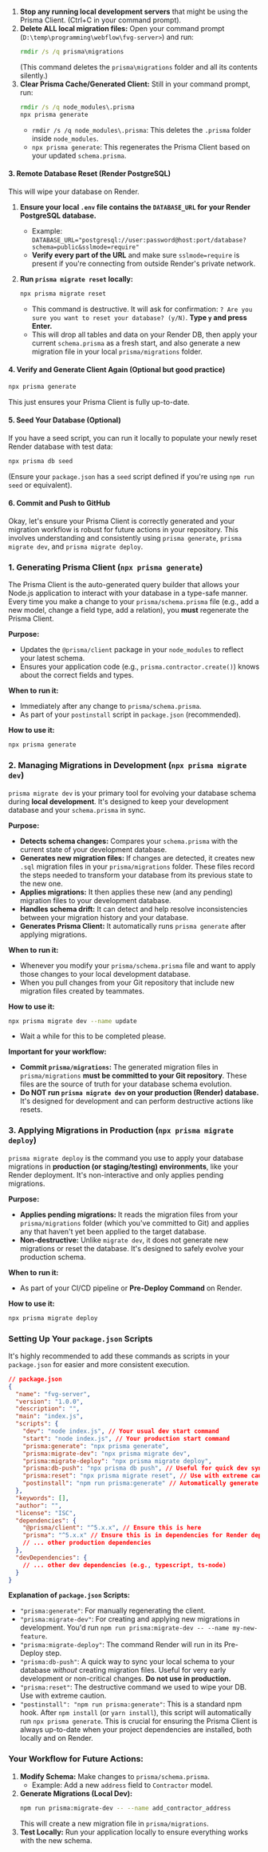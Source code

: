 1.  **Stop any running local development servers** that might be using the Prisma Client. (Ctrl+C in your command prompt).
2.  **Delete ALL local migration files:**
    Open your command prompt (`D:\temp\programming\webflow\fvg-server>`) and run:
    ```cmd
    rmdir /s /q prisma\migrations
    ```
    (This command deletes the `prisma\migrations` folder and all its contents silently.)
3.  **Clear Prisma Cache/Generated Client:**
    Still in your command prompt, run:
    ```cmd
    rmdir /s /q node_modules\.prisma
    npx prisma generate
    ```
      * `rmdir /s /q node_modules\.prisma`: This deletes the `.prisma` folder inside `node_modules`.
      * `npx prisma generate`: This regenerates the Prisma Client based on your updated `schema.prisma`.

#### 3\. Remote Database Reset (Render PostgreSQL)

This will wipe your database on Render.

1.  **Ensure your local `.env` file contains the `DATABASE_URL` for your Render PostgreSQL database.**

      * Example: `DATABASE_URL="postgresql://user:password@host:port/database?schema=public&sslmode=require"`
      * **Verify every part of the URL** and make sure `sslmode=require` is present if you're connecting from outside Render's private network.

2.  **Run `prisma migrate reset` locally:**

    ```cmd
    npx prisma migrate reset
    ```

      * This command is destructive. It will ask for confirmation: `? Are you sure you want to reset your database? (y/N)`. **Type `y` and press Enter.**
      * This will drop all tables and data on your Render DB, then apply your current `schema.prisma` as a fresh start, and also generate a new migration file in your local `prisma/migrations` folder.

#### 4\. Verify and Generate Client Again (Optional but good practice)

```cmd
npx prisma generate
```

This just ensures your Prisma Client is fully up-to-date.

#### 5\. Seed Your Database (Optional)

If you have a seed script, you can run it locally to populate your newly reset Render database with test data:

```cmd
npx prisma db seed
```

(Ensure your `package.json` has a `seed` script defined if you're using `npm run seed` or equivalent).

#### 6\. Commit and Push to GitHub

Okay, let's ensure your Prisma Client is correctly generated and your migration workflow is robust for future actions in your repository. This involves understanding and consistently using `prisma generate`, `prisma migrate dev`, and `prisma migrate deploy`.

### 1\. Generating Prisma Client (`npx prisma generate`)

The Prisma Client is the auto-generated query builder that allows your Node.js application to interact with your database in a type-safe manner. Every time you make a change to your `prisma/schema.prisma` file (e.g., add a new model, change a field type, add a relation), you **must** regenerate the Prisma Client.

**Purpose:**

  * Updates the `@prisma/client` package in your `node_modules` to reflect your latest schema.
  * Ensures your application code (e.g., `prisma.contractor.create()`) knows about the correct fields and types.

**When to run it:**

  * Immediately after any change to `prisma/schema.prisma`.
  * As part of your `postinstall` script in `package.json` (recommended).

**How to use it:**

```bash
npx prisma generate
```

### 2\. Managing Migrations in Development (`npx prisma migrate dev`)

`prisma migrate dev` is your primary tool for evolving your database schema during **local development**. It's designed to keep your development database and your `schema.prisma` in sync.

**Purpose:**

  * **Detects schema changes:** Compares your `schema.prisma` with the current state of your development database.
  * **Generates new migration files:** If changes are detected, it creates new `.sql` migration files in your `prisma/migrations` folder. These files record the steps needed to transform your database from its previous state to the new one.
  * **Applies migrations:** It then applies these new (and any pending) migration files to your development database.
  * **Handles schema drift:** It can detect and help resolve inconsistencies between your migration history and your database.
  * **Generates Prisma Client:** It automatically runs `prisma generate` after applying migrations.

**When to run it:**

  * Whenever you modify your `prisma/schema.prisma` file and want to apply those changes to your local development database.
  * When you pull changes from your Git repository that include new migration files created by teammates.

**How to use it:**

```bash
npx prisma migrate dev --name update
```

  * Wait a while for this to be completed please.

**Important for your workflow:**

  * **Commit `prisma/migrations`:** The generated migration files in `prisma/migrations` **must be committed to your Git repository**. These files are the source of truth for your database schema evolution.
  * **Do NOT run `prisma migrate dev` on your production (Render) database.** It's designed for development and can perform destructive actions like resets.

### 3\. Applying Migrations in Production (`npx prisma migrate deploy`)

`prisma migrate deploy` is the command you use to apply your database migrations in **production (or staging/testing) environments**, like your Render deployment. It's non-interactive and only applies pending migrations.

**Purpose:**

  * **Applies pending migrations:** It reads the migration files from your `prisma/migrations` folder (which you've committed to Git) and applies any that haven't yet been applied to the target database.
  * **Non-destructive:** Unlike `migrate dev`, it does not generate new migrations or reset the database. It's designed to safely evolve your production schema.

**When to run it:**

  * As part of your CI/CD pipeline or **Pre-Deploy Command** on Render.

**How to use it:**

```bash
npx prisma migrate deploy
```

### Setting Up Your `package.json` Scripts

It's highly recommended to add these commands as scripts in your `package.json` for easier and more consistent execution.

```json
// package.json
{
  "name": "fvg-server",
  "version": "1.0.0",
  "description": "",
  "main": "index.js",
  "scripts": {
    "dev": "node index.js", // Your usual dev start command
    "start": "node index.js", // Your production start command
    "prisma:generate": "npx prisma generate",
    "prisma:migrate-dev": "npx prisma migrate dev",
    "prisma:migrate-deploy": "npx prisma migrate deploy",
    "prisma:db-push": "npx prisma db push", // Useful for quick dev syncs without migrations
    "prisma:reset": "npx prisma migrate reset", // Use with extreme caution, especially on remote DBs
    "postinstall": "npm run prisma:generate" // Automatically generate client after npm install
  },
  "keywords": [],
  "author": "",
  "license": "ISC",
  "dependencies": {
    "@prisma/client": "^5.x.x", // Ensure this is here
    "prisma": "^5.x.x" // Ensure this is in dependencies for Render deploy
    // ... other production dependencies
  },
  "devDependencies": {
    // ... other dev dependencies (e.g., typescript, ts-node)
  }
}
```

**Explanation of `package.json` Scripts:**

  * `"prisma:generate"`: For manually regenerating the client.
  * `"prisma:migrate-dev"`: For creating and applying new migrations in development. You'd run `npm run prisma:migrate-dev -- --name my-new-feature`.
  * `"prisma:migrate-deploy"`: The command Render will run in its Pre-Deploy step.
  * `"prisma:db-push"`: A quick way to sync your local schema to your database *without* creating migration files. Useful for very early development or non-critical changes. **Do not use in production.**
  * `"prisma:reset"`: The destructive command we used to wipe your DB. Use with extreme caution.
  * `"postinstall": "npm run prisma:generate"`: This is a standard npm hook. After `npm install` (or `yarn install`), this script will automatically run `npx prisma generate`. This is crucial for ensuring the Prisma Client is always up-to-date when your project dependencies are installed, both locally and on Render.

### Your Workflow for Future Actions:

1.  **Modify Schema:** Make changes to `prisma/schema.prisma`.
      * Example: Add a new `address` field to `Contractor` model.
2.  **Generate Migrations (Local Dev):**
    ```bash
    npm run prisma:migrate-dev -- --name add_contractor_address
    ```
    This will create a new migration file in `prisma/migrations`.
3.  **Test Locally:** Run your application locally to ensure everything works with the new schema.
